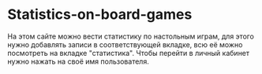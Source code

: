 # Statistics-on-board-games
На этом сайте можно вести статистику по настольным играм, для этого нужно добавлять записи в соответствующей вкладке, всю её можно посмотреть на вкладке "статистика". Чтобы перейти в личный кабинет нужно нажать на своё имя пользователя.
